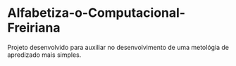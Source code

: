 # Alfabetiza-o-Computacional-Freiriana
Projeto desenvolvido para auxiliar no desenvolvimento de uma metológia de apredizado mais simples. 

